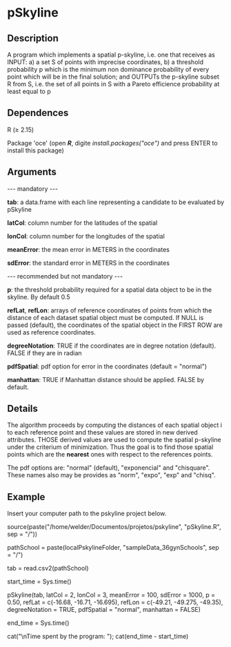# pSkyline

## Description
A program which implements a spatial p-skyline, i.e. one that receives as INPUT: 
a) a set S of points with imprecise coordinates, 
b) a threshold probability p which is the minimum non dominance probability 
of every point which will be in the final solution;
and OUTPUTs the p-skyline subset R from S, i.e. the set of all points in S
with a Pareto efficience probability at least equal to p

## Dependences
R (≥ 2.15)

Package 'oce' (open _**R**_, digite _install.packages("oce")_ and press ENTER to install this package)

## Arguments
--- mandatory ---

**tab**: a data.frame with each line representing a candidate to be evaluated by pSkyline

**latCol**: column number for the latitudes of the spatial

**lonCol**: column number for the longitudes of the spatial

**meanError**: the mean error in METERS in the coordinates

**sdError**: the standard error in METERS in the coordinates

--- recommended but not mandatory ---

**p**:      the threshold probability required for a spatial data object to be in the 
        skyline. By default 0.5
        
**refLat**, **refLon**: arrays of reference coordinates of points from which the distance of 
         each dataset spatial object must be computed. If NULL is passed 
         (default), the coordinates of the spatial object in the FIRST ROW are 
         used as reference coordinates.
         
**degreeNotation**: TRUE if the coordinates are in degree notation (default). 
         FALSE if they are in radian
         
**pdfSpatial**: pdf option for error in the coordinates (default = "normal")

**manhattan**: TRUE if Manhattan distance should be applied. FALSE by default.

## Details
The algorithm proceeds by computing the 
distances of each spatial object i to each reference point and these 
values are stored in new derived attributes. THOSE derived values are used to 
compute the spatial p-skyline under the criterium of minimization. Thus the goal is 
to find those spatial points which are the **nearest** ones with respect to the 
references points.

The pdf options are: "normal" (default), "exponencial" and "chisquare". These 
names also may be provides as "norm", "expo", "exp" and "chisq".

## Example
Insert your computer path to the pskyline project below.

source(paste("/home/welder/Documentos/projetos/pskyline", "pSkyline.R", sep = "/"))

pathSchool = paste(localPskylineFolder, "sampleData_36gynSchools", sep = "/")

tab = read.csv2(pathSchool)

start_time = Sys.time()

pSkyline(tab, latCol = 2, lonCol = 3, meanError = 100, sdError = 1000, p = 0.50, 
         refLat = c(-16.68, -16.71, -16.695), refLon = c(-49.21, -49.275, -49.35), degreeNotation = TRUE, 
         pdfSpatial = "normal", manhattan = FALSE)
         
end_time = Sys.time()

cat("\nTime spent by the program: "); cat(end_time - start_time)